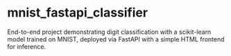 # mnist_fastapi_classifier
End-to-end project demonstrating digit classification with a scikit-learn model trained on MNIST, deployed via FastAPI with a simple HTML frontend for inference.
